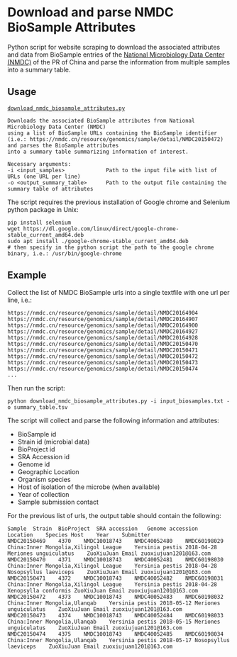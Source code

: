 # Download and parse NMDC BioSample Attributes
Python script for website scraping to download the associated attributes and data from BioSample entries of the [National Microbiology Data Center (NMDC)](https://nmdc.cn/) of the PR of China and parse the information from multiple samples into a summary table.


## Usage
[`download_nmdc_biosample_attributes.py`](download_nmdc_biosample_attributes.py)
```
Downloads the associated BioSample attributes from National Microbiology Data Center (NMDC) 
using a list of BioSample URLs containing the BioSample identifier 
(i.e.: https://nmdc.cn/resource/genomics/sample/detail/NMDC20150472) and parses the BioSample attributes 
into a summary table summarizing information of interest.

Necessary arguments:
-i <input_samples>             Path to the input file with list of URLs (one URL per line)
-o <output_summary_table>      Path to the output file containing the summary table of attributes

```

The script requires the previous installation of Google chrome and Selenium python package in Unix:
```
pip install selenium
wget https://dl.google.com/linux/direct/google-chrome-stable_current_amd64.deb
sudo apt install ./google-chrome-stable_current_amd64.deb
# then specify in the python script the path to the google chrome binary, i.e.: /usr/bin/google-chrome
```


## Example
Collect the list of NMDC BioSample urls into a single textfile with one url per line, i.e.:
```
https://nmdc.cn/resource/genomics/sample/detail/NMDC20164904
https://nmdc.cn/resource/genomics/sample/detail/NMDC20164907
https://nmdc.cn/resource/genomics/sample/detail/NMDC20164900
https://nmdc.cn/resource/genomics/sample/detail/NMDC20164927
https://nmdc.cn/resource/genomics/sample/detail/NMDC20164928
https://nmdc.cn/resource/genomics/sample/detail/NMDC20150470
https://nmdc.cn/resource/genomics/sample/detail/NMDC20150471
https://nmdc.cn/resource/genomics/sample/detail/NMDC20150472
https://nmdc.cn/resource/genomics/sample/detail/NMDC20150473
https://nmdc.cn/resource/genomics/sample/detail/NMDC20150474
...
```


Then run the script: 

```
python download_nmdc_biosample_attributes.py -i input_biosamples.txt -o summary_table.tsv
```

The script will collect and parse the following information and attributes:
* BioSample id
* Strain id (microbial data)
* BioProject id
* SRA Accession id
* Genome id
* Geographic Location
* Organism species
* Host of isolation of the microbe (when available)
* Year of collection
* Sample submission contact


For the previous list of urls, the output table should contain the following:

```
Sample	Strain	BioProject	SRA accession	Genome accession	Location	Species	Host	Year	Submitter
NMDC20150469	4370	NMDC10018743	NMDC40052480	NMDC60198029	China:Inner Mongolia,Xilingol League	Yersinia pestis	2018-04-28 Meriones unguiculatus	ZuoXiuJuan Email zuoxiujuan1201@163.com	
NMDC20150470	4371	NMDC10018743	NMDC40052481	NMDC60198030	China:Inner Mongolia,Xilingol League	Yersinia pestis	2018-04-28 Nosopsyllus laeviceps	ZuoXiuJuan Email zuoxiujuan1201@163.com	
NMDC20150471	4372	NMDC10018743	NMDC40052482	NMDC60198031	China:Inner Mongolia,Xilingol League	Yersinia pestis	2018-04-28 Xenopsylla conformis	ZuoXiuJuan Email zuoxiujuan1201@163.com	
NMDC20150472	4373	NMDC10018743	NMDC40052483	NMDC60198032	China:Inner Mongolia,Ulanqab	Yersinia pestis	2018-05-12 Meriones unguiculatus	ZuoXiuJuan Email zuoxiujuan1201@163.com	
NMDC20150473	4374	NMDC10018743	NMDC40052484	NMDC60198033	China:Inner Mongolia,Ulanqab	Yersinia pestis	2018-05-15 Meriones unguiculatus	ZuoXiuJuan Email zuoxiujuan1201@163.com	
NMDC20150474	4375	NMDC10018743	NMDC40052485	NMDC60198034	China:Inner Mongolia,Ulanqab	Yersinia pestis	2018-05-17 Nosopsyllus laeviceps	ZuoXiuJuan Email zuoxiujuan1201@163.com	
```

